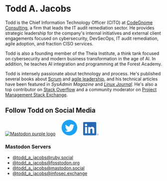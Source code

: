 # Todd A. Jacobs

Todd is the Chief Information Technology Officer (CITO) at [CodeGnome Consulting][1], a firm that leads the IT audit remediation sector. He provides strategic leadership for the company's internal initiatives and external client engagements focused on cybersecurity, DevSecOps, IT audit remediation, agile adoption, and fraction CISO services.

Todd is also a founding member of the Theia Institute, a think tank focused on cybersecurity and modern business transformation in the age of AI. In addition, he teaches AI integration and programming at the Forest Academy.

Todd is intensely passionate about technology and process. He's published several books about [Scrum][3] and [agile leadership][2], and his technical articles have been featured in *SysAdmin Magazine* and *[Linux Journal][4]*. He's also a top contributor on [Stack Overflow][5] and a community moderator on [Project Management Stack Exchange][6].

## Follow Todd on Social Media
<a href="https://joinmastodon.org/"><img src="https://joinmastodon.org/logos/logo-purple.svg" style="height: 3em;" alt="Mastodon purple logo"></a>
&nbsp; &nbsp; [![Twitter][7]][9] &nbsp; &nbsp; [![LinkedIn][8]][10]

### Mastodon Servers
- <a rel="me" href="https://ruby.social/@todd_a_jacobs" style="margin-top: -2em;">@todd_a_jacobs@ruby.social</a>
- <a rel="me" href="https://fosstodon.org/@todd_a_jacobs">@todd_a_jacobs@fosstodon.org</a>
- <a rel="me" href="https://mastodon.social/@todd_a_jacobs">@todd_a_jacobs@mastodon.social</a>
- <a rel="me" href="https://infosec.exchange/@todd_a_jacobs">@todd_a_jacobs@infosec.exchange</a>


[1]: https://www.codegnome.com/
[2]: https://leanpub.com/agilecio/
[3]: https://leanpub.com/scrum-first-aid/
[4]: https://www.linuxjournal.com/
[5]: https://stackoverflow.com/users/1301972/todd-a-jacobs
[6]: https://pm.stackexchange.com/users/4271/todd-a-jacobs
[7]: images/twitter.png
[8]: images/linkedin.png
[9]: https://twitter.com/Todd_A_Jacobs
[10]: https://www.linkedin.com/in/todd-a-jacobs/
[11]: https://www.moderndevops.com/
